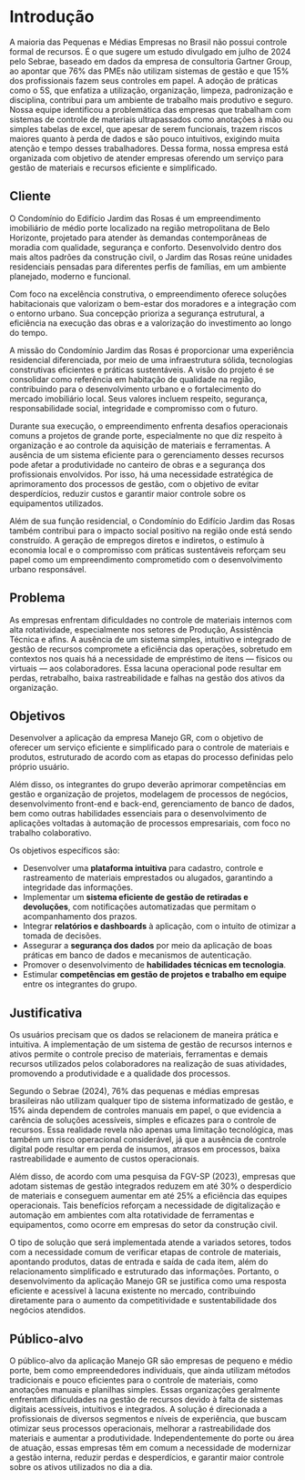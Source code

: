 # Introdução

A maioria das Pequenas e Médias Empresas no Brasil não possui controle formal de recursos. É o que sugere um estudo divulgado em julho de 2024 pelo Sebrae, baseado em dados da empresa de consultoria Gartner Group, ao apontar que 76% das PMEs não utilizam sistemas de gestão e que 15% dos profissionais fazem seus controles em papel.
A adoção de práticas como o 5S, que enfatiza a utilização, organização, limpeza, padronização e disciplina, contribui para um ambiente de trabalho mais produtivo e seguro.
Nossa equipe identificou a problemática das empresas que trabalham com sistemas de controle de materiais ultrapassados como anotações à mão ou simples tabelas de excel, que apesar de serem funcionais, trazem riscos maiores quanto à perda de dados e são pouco intuitivos, exigindo muita atenção e tempo desses trabalhadores. Dessa forma, nossa empresa está organizada com objetivo de atender empresas oferendo um serviço para gestão de materiais e recursos eficiente e simplificado.

## Cliente 

O Condomínio do Edifício Jardim das Rosas é um empreendimento imobiliário de médio porte localizado na região metropolitana de Belo Horizonte, projetado para atender às demandas contemporâneas de moradia com qualidade, segurança e conforto. Desenvolvido dentro dos mais altos padrões da construção civil, o Jardim das Rosas reúne unidades residenciais pensadas para diferentes perfis de famílias, em um ambiente planejado, moderno e funcional.

Com foco na excelência construtiva, o empreendimento oferece soluções habitacionais que valorizam o bem-estar dos moradores e a integração com o entorno urbano. Sua concepção prioriza a segurança estrutural, a eficiência na execução das obras e a valorização do investimento ao longo do tempo.

A missão do Condomínio Jardim das Rosas é proporcionar uma experiência residencial diferenciada, por meio de uma infraestrutura sólida, tecnologias construtivas eficientes e práticas sustentáveis. A visão do projeto é se consolidar como referência em habitação de qualidade na região, contribuindo para o desenvolvimento urbano e o fortalecimento do mercado imobiliário local. Seus valores incluem respeito, segurança, responsabilidade social, integridade e compromisso com o futuro.

Durante sua execução, o empreendimento enfrenta desafios operacionais comuns a projetos de grande porte, especialmente no que diz respeito à organização e ao controle da aquisição de materiais e ferramentas. A ausência de um sistema eficiente para o gerenciamento desses recursos pode afetar a produtividade no canteiro de obras e a segurança dos profissionais envolvidos. Por isso, há uma necessidade estratégica de aprimoramento dos processos de gestão, com o objetivo de evitar desperdícios, reduzir custos e garantir maior controle sobre os equipamentos utilizados.

Além de sua função residencial, o Condomínio do Edifício Jardim das Rosas também contribui para o impacto social positivo na região onde está sendo construído. A geração de empregos diretos e indiretos, o estímulo à economia local e o compromisso com práticas sustentáveis reforçam seu papel como um empreendimento comprometido com o desenvolvimento urbano responsável.


## Problema
As empresas enfrentam dificuldades no controle de materiais internos com alta rotatividade, especialmente nos setores de Produção, Assistência Técnica e afins. A ausência de um sistema simples, intuitivo e integrado de gestão de recursos compromete a eficiência das operações, sobretudo em contextos nos quais há a necessidade de empréstimo de itens — físicos ou virtuais — aos colaboradores. Essa lacuna operacional pode resultar em perdas, retrabalho, baixa rastreabilidade e falhas na gestão dos ativos da organização.

## Objetivos

Desenvolver a aplicação da empresa Manejo GR, com o objetivo de oferecer um serviço eficiente e simplificado para o controle de materiais e produtos, estruturado de acordo com as etapas do processo definidas pelo próprio usuário.

Além disso, os integrantes do grupo deverão aprimorar competências em gestão e organização de projetos, modelagem de processos de negócios, desenvolvimento front-end e back-end, gerenciamento de banco de dados, bem como outras habilidades essenciais para o desenvolvimento de aplicações voltadas à automação de processos empresariais, com foco no trabalho colaborativo.

<p>Os objetivos específicos são:</p>

<ul>
  <li>Desenvolver uma <strong>plataforma intuitiva</strong> para cadastro, controle e rastreamento de materiais emprestados ou alugados, garantindo a integridade das informações.</li>
  <li>Implementar um <strong>sistema eficiente de gestão de retiradas e devoluções</strong>, com notificações automatizadas que permitam o acompanhamento dos prazos.</li>
  <li>Integrar <strong>relatórios e dashboards</strong> à aplicação, com o intuito de otimizar a tomada de decisões.</li>
  <li>Assegurar a <strong>segurança dos dados</strong> por meio da aplicação de boas práticas em banco de dados e mecanismos de autenticação.</li>
  <li>Promover o desenvolvimento de <strong>habilidades técnicas em tecnologia</strong>.</li>
  <li>Estimular <strong>competências em gestão de projetos e trabalho em equipe</strong> entre os integrantes do grupo.</li>
</ul>

## Justificativa

Os usuários precisam que os dados se relacionem de maneira prática e intuitiva. A implementação de um sistema de gestão de recursos internos e ativos permite o controle preciso de materiais, ferramentas e demais recursos utilizados pelos colaboradores na realização de suas atividades, promovendo a produtividade e a qualidade dos processos.

Segundo o Sebrae (2024), 76% das pequenas e médias empresas brasileiras não utilizam qualquer tipo de sistema informatizado de gestão, e 15% ainda dependem de controles manuais em papel, o que evidencia a carência de soluções acessíveis, simples e eficazes para o controle de recursos. Essa realidade revela não apenas uma limitação tecnológica, mas também um risco operacional considerável, já que a ausência de controle digital pode resultar em perda de insumos, atrasos em processos, baixa rastreabilidade e aumento de custos operacionais.

Além disso, de acordo com uma pesquisa da FGV-SP (2023), empresas que adotam sistemas de gestão integrados reduzem em até 30% o desperdício de materiais e conseguem aumentar em até 25% a eficiência das equipes operacionais. Tais benefícios reforçam a necessidade de digitalização e automação em ambientes com alta rotatividade de ferramentas e equipamentos, como ocorre em empresas do setor da construção civil.

O tipo de solução que será implementada atende a variados setores, todos com a necessidade comum de verificar etapas de controle de materiais, apontando produtos, datas de entrada e saída de cada item, além do relacionamento simplificado e estruturado das informações. Portanto, o desenvolvimento da aplicação Manejo GR se justifica como uma resposta eficiente e acessível à lacuna existente no mercado, contribuindo diretamente para o aumento da competitividade e sustentabilidade dos negócios atendidos.

## Público-alvo

O público-alvo da aplicação Manejo GR são empresas de pequeno e médio porte, bem como empreendedores individuais, que ainda utilizam métodos tradicionais e pouco eficientes para o controle de materiais, como anotações manuais e planilhas simples. Essas organizações geralmente enfrentam dificuldades na gestão de recursos devido à falta de sistemas digitais acessíveis, intuitivos e integrados. A solução é direcionada a profissionais de diversos segmentos e níveis de experiência, que buscam otimizar seus processos operacionais, melhorar a rastreabilidade dos materiais e aumentar a produtividade. Independentemente do porte ou área de atuação, essas empresas têm em comum a necessidade de modernizar a gestão interna, reduzir perdas e desperdícios, e garantir maior controle sobre os ativos utilizados no dia a dia.
